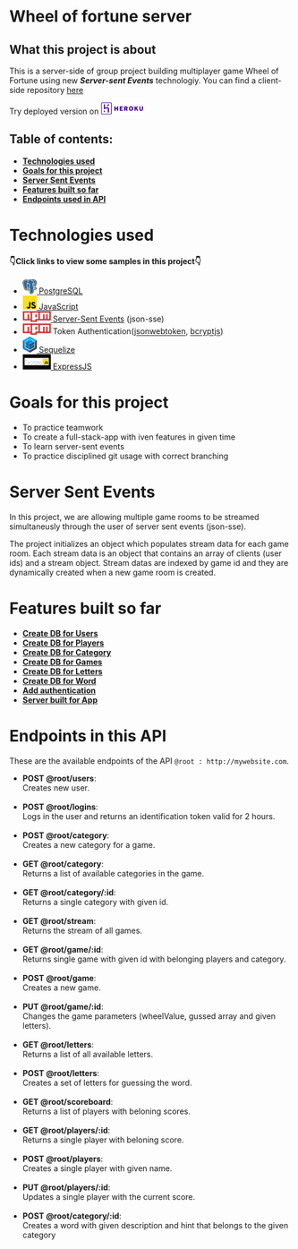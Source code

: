 # Wheel of fortune server
## What this project is about

This is a server-side of group project building multiplayer game Wheel of Fortune using new ***Server-sent Events*** technologiy. 
You can find a client-side repository [here](https://github.com/malanchito/wheel-of-fortune-client)

Try deployed version on [<img src="badges/heroku.svg" width="75">](https://wheel-of-fortune-server.herokuapp.com/)

## Table of contents:

- **[Technologies used](#technologies-used)**
- **[Goals for this project](#goals-for-this-project)**
- **[Server Sent Events](#server-sent-events)** 
- **[Features built so far ](#features-built-so-far)**
- **[Endpoints used in API](#endpoints-in-this-API)**

# Technologies used

#### 👇Click links to view some samples in this project👇

* [<img src="badges/postgres.png" width="25"> PostgreSQL](./auth/router.js)
* [<img src="badges/javascrip.png" width="25"> JavaScript](./index.js)
* [<img src="badges/Npm-logo.svg" width="50"> Server-Sent Events](./games/router.js) (json-sse)
* <img src="badges/Npm-logo.svg" width="50"> Token Authentication([jsonwebtoken](./auth/jwt.js), [bcryptjs](./users/router.js))
* [<img src="badges/sequelize.svg" width="25"> Sequelize](./Players/model.js)
* [<img src="badges/express.png" width="50"> ExpressJS](./index.js)

# Goals for this project

- To practice teamwork
- To create a full-stack-app with iven features in given time
- To learn server-sent events
- To practice disciplined git usage with correct branching

# Server Sent Events

In this project, we are allowing multiple game rooms to be streamed simultaneusly through the user of server sent events (json-sse).

The project initializes an object which populates stream data for each game room. Each stream data is an object that contains an array of clients (user ids) and a stream object. Stream datas are indexed by game id and they are dynamically created when a new game room is created.

# Features built so far

- **[Create DB for Users](./users)**
- **[Create DB for Players](./Players)**
- **[Create DB for Category](./category)**
- **[Create DB for Games](./games)**
- **[Create DB for Letters](./letters)**
- **[Create DB for Word](./word)**
- **[Add authentication](./auth)**
- **[Server built for App](./index.js)**

# Endpoints in this API

These are the available endpoints of the API `@root : http://mywebsite.com`.
* **POST @root/users**:  
    Creates new user.
    <br>
    <br>
* **POST @root/logins**:  
    Logs in the user and returns an identification token valid for 2 hours.
    <br>
    <br>
* **POST @root/category**:  
    Creates a new category for a game. 
    <br>
    <br>
* **GET @root/category**:  
    Returns a list of available categories in the game.
    <br>
    <br>
* **GET @root/category/:id**:  
    Returns a single category with given id.
    <br>
    <br>
* **GET @root/stream**:  
    Returns the stream of all games.
    <br>
    <br>
* **GET @root/game/:id**:  
    Returns single game with given id with belonging players and category.
    <br>
    <br>
* **POST @root/game**:  
    Creates a new game.
    <br>
    <br>
* **PUT @root/game/:id**:  
    Changes the game parameters (wheelValue, gussed array and given letters).
    <br>
    <br>
* **GET @root/letters**:  
    Returns a list of all available letters.
    <br>
    <br>
* **POST @root/letters**:  
    Creates a set of letters for guessing the word.
    <br>
    <br>
* **GET @root/scoreboard**:\
    Returns a list of players with beloning scores.
    <br>
    <br>
* **GET @root/players/:id**:\
    Returns a single player with beloning score.
    <br>
    <br>
* **POST @root/players**:\
    Creates a single player with given name.
    <br>
    <br>
* **PUT @root/players/:id**:\
    Updates a single player with the current score.
    <br>
    <br>
* **POST @root/category/:id**:\
    Creates a word with given description and hint that belongs to the given category
